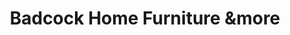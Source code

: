---
title: "Badcock Home Furniture &more"
url: /marion/badcock-home-furniture-undmore/
shop: Möbel
---